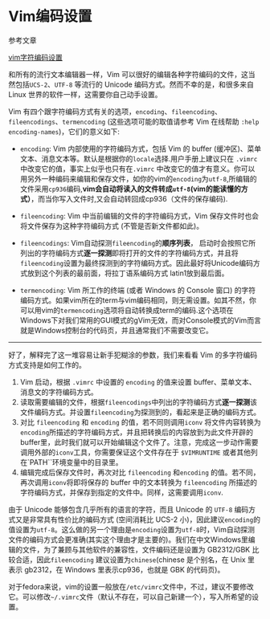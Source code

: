 # Vim编码设置

参考文章

[vim字符编码设置](http://www.cnblogs.com/freewater/archive/2011/08/26/2154602.html)

和所有的流行文本编辑器一样，Vim 可以很好的编辑各种字符编码的文件，这当然包括`UCS-2`、`UTF-8` 等流行的 Unicode 编码方式。然而不幸的是，和很多来自 Linux 世界的软件一样，这需要你自己动手设置。 

Vim 有四个跟字符编码方式有关的选项，`encoding`、`fileencoding`、`fileencodings`、`termencoding` (这些选项可能的取值请参考 Vim 在线帮助 `:help encoding-names`)，它们的意义如下: 

- `encoding`: Vim 内部使用的字符编码方式，包括 Vim 的 buffer (缓冲区)、菜单文本、消息文本等。默认是根据你的`locale`选择.用户手册上建议只在 `.vimrc` 中改变它的值，事实上似乎也只有在`.vimrc` 中改变它的值才有意义。你可以用另外一种编码来编辑和保存文件，如你的vim的`encoding`为`utf-8`,所编辑的文件采用`cp936`编码,**vim会自动将读入的文件转成`utf-8`(vim的能读懂的方式）**，而当你写入文件时,又会自动转回成cp936（文件的保存编码). 

- `fileencoding`: Vim 中当前编辑的文件的字符编码方式，Vim 保存文件时也会将文件保存为这种字符编码方式 (不管是否新文件都如此)。 
- `fileencodings`: Vim自动探测`fileencoding`的**顺序列表**， 启动时会按照它所列出的字符编码方式**逐一探测**即将打开的文件的字符编码方式，并且将`fileencoding`设置为最终探测到的字符编码方式。因此最好将Unicode编码方式放到这个列表的最前面，将拉丁语系编码方式 latin1放到最后面。 

- `termencoding`: Vim 所工作的终端 (或者 Windows 的 Console 窗口) 的字符编码方式。如果vim所在的term与vim编码相同，则无需设置。如其不然，你可以用vim的`termencoding`选项将自动转换成term的编码.这个选项在Windows下对我们常用的GUI模式的gVim无效，而对Console模式的Vim而言就是Windows控制台的代码页，并且通常我们不需要改变它。

------

好了，解释完了这一堆容易让新手犯糊涂的参数，我们来看看 Vim 的多字符编码方式支持是如何工作的。 

1. Vim 启动，根据 `.vimrc` 中设置的 `encoding` 的值来设置 buffer、菜单文本、消息文的字符编码方式。 
2. 读取需要编辑的文件，根据`fileencodings`中列出的字符编码方式**逐一探测**该文件编码方式。并设置`fileencoding`为探测到的，看起来是正确的编码方式。 
3. 对比 `fileencoding` 和 `encoding` 的值，若不同则调用`iconv` 将文件内容转换为`encoding`所描述的字符编码方式，并且把转换后的内容放到为此文件开辟的buffer里，此时我们就可以开始编辑这个文件了。注意，完成这一步动作需要调用外部的`iconv`工具，你需要保证这个文件存在于 `$VIMRUNTIME` 或者其他列在`PATH``环境变量中的目录里。 
4. 编辑完成后保存文件时，再次对比 `fileencoding` 和`encoding` 的值。若不同，再次调用`iconv`将即将保存的 buffer 中的文本转换为 `fileencoding` 所描述的字符编码方式，并保存到指定的文件中。同样，这需要调用`iconv`.

由于 Unicode 能够包含几乎所有的语言的字符，而且 Unicode 的 `UTF-8` 编码方式又是非常具有性价比的编码方式 (空间消耗比 UCS-2 小)，因此建议`encoding`的值设置为`utf-8`。这么做的另一个理由是`encoding`设置为`utf-8`时，Vim自动探测文件的编码方式会更准确(其实这个理由才是主要的)。我们在中文Windows里编辑的文件，为了兼顾与其他软件的兼容性，文件编码还是设置为 GB2312/GBK 比较合适，因此`fileencoding` 建议设置为`chinese`(chinese 是个别名，在 Unix 里表示 gb2312，在 Windows 里表示cp936，也就是 GBK 的代码页)。 

对于fedora来说，vim的设置一般放在`/etc/vimrc`文件中，不过，建议不要修改它。可以修改`~/.vimrc`文件（默认不存在，可以自己新建一个），写入所希望的设置。

